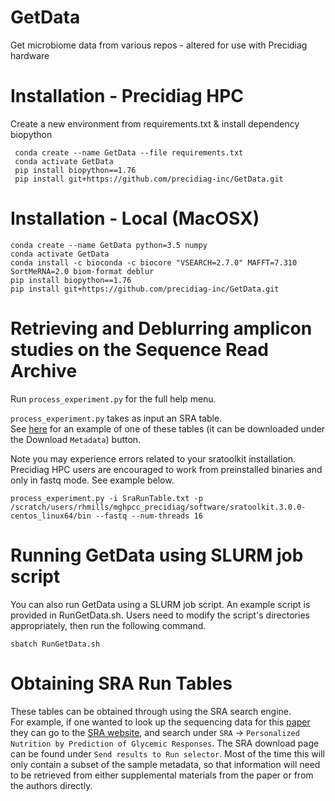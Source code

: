 # GetData
Get microbiome data from various repos - altered for use with Precidiag hardware

# Installation - Precidiag HPC
Create a new environment from requirements.txt & install dependency biopython
```
 conda create --name GetData --file requirements.txt
 conda activate GetData
 pip install biopython==1.76
 pip install git+https://github.com/precidiag-inc/GetData.git
```
# Installation - Local (MacOSX)
```
conda create --name GetData python=3.5 numpy
conda activate GetData
conda install -c bioconda -c biocore "VSEARCH=2.7.0" MAFFT=7.310 SortMeRNA=2.0 biom-format deblur
pip install biopython==1.76
pip install git+https://github.com/precidiag-inc/GetData.git
```

# Retrieving and Deblurring amplicon studies on the Sequence Read Archive

Run `process_experiment.py` for the full help menu.

`process_experiment.py` takes as input an SRA table.  
See [here](https://www.ncbi.nlm.nih.gov/Traces/study/?acc=SRP189726&o=acc_s%3Aa) for an example of one of these tables (it can be downloaded under the Download `Metadata`) button.

Note you may experience errors related to your sratoolkit installation. Precidiag HPC users are encouraged to work from 
preinstalled binaries and only in fastq mode. See example below.
```
process_experiment.py -i SraRunTable.txt -p /scratch/users/rhmills/mghpcc_precidiag/software/sratoolkit.3.0.0-centos_linux64/bin --fastq --num-threads 16
```
# Running GetData using SLURM job script
You can also run GetData using a SLURM job script. An example script is provided in RunGetData.sh.
Users need to modify the script's directories appropriately, then run the following command.

```
sbatch RunGetData.sh
```

# Obtaining SRA Run Tables
These tables can be obtained through using the SRA search engine.  
For example, if one wanted to look up the sequencing data for this [paper](https://www.cell.com/fulltext/S0092-8674(15)01481-6)
they can go to the [SRA website](https://www.ncbi.nlm.nih.gov/sra), and search under `SRA` -> `Personalized Nutrition by Prediction of Glycemic Responses`.
The SRA download page can be found under `Send results to Run selector`. Most of the time this will only contain a subset of the sample metadata, 
so that information will need to be retrieved from either supplemental materials from the paper or from the authors directly.

